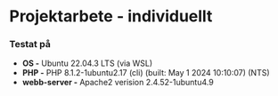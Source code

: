 # Projektarbete - individuellt
### Testat på
- **OS -** Ubuntu 22.04.3 LTS (via WSL)
- **PHP -** PHP 8.1.2-1ubuntu2.17 (cli) (built: May  1 2024 10:10:07) (NTS)
- **webb-server -** Apache2 verision 2.4.52-1ubuntu4.9
